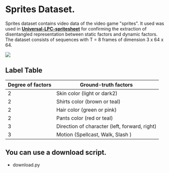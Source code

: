# Sprites Dataset.

Sprites dataset contains video data of the video game "sprites". It used was used in [**Universal-LPC-spritesheet**](https://github.com/jrconway3/Universal-LPC-spritesheet) for confirming the extraction of disentangled representation between static factors and dynamic factors. The dataset consists of sequences with T = 8 frames of dimension 3 x 64 x 64. 

![](./sprites.gif)

## Label Table

| Degree of factors | Ground-truth factors                          |
| ----------------- | --------------------------------------------- |
| 2                 | Skin color (light or dark2)                   |
| 2                 | Shirts color (brown or teal)                  |
| 2                 | Hair color (green or pink)                    |
| 2                 | Pants color (red or teal)                     |
| 3                 | Direction of character (left, forward, right) |
| 3                 | Motion (Spellcast, Walk, Slash )              |

## You can use a download script.

- download.py  

